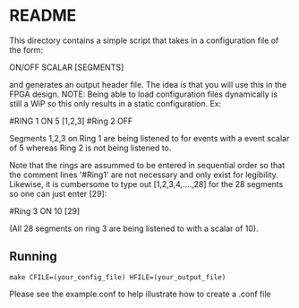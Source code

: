 # README

This directory contains a simple script that takes in a configuration file of the form:

ON/OFF		SCALAR		[SEGMENTS]

and generates an output header file. The idea is that you will use this in the FPGA design.
NOTE: Being able to load configuration files dynamically is still a WiP so this only results in 
	  a static configuration.
Ex: 

#RING 1
ON		5		[1,2,3]
#Ring 2
OFF

Segments 1,2,3 on Ring 1 are being listened to for events with a event scalar of 5 whereas Ring 2 is not being listened to. 

Note that the rings are assummed to be entered in sequential order so that the comment lines '#Ring1' are not necessary and only exist for legibility.
Likewise, it is cumbersome to type out [1,2,3,4,....,28] for the 28 segments so one can just enter [29]:

#Ring 3
ON		10		[29]

(All 28 segments on ring 3 are being listened to with a scalar of 10). 


## Running
```make CFILE=(your_config_file) HFILE=(your_output_file)```


Please see the example.conf to help illustrate how to create a .conf file
